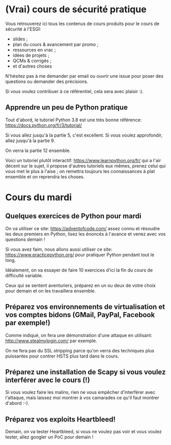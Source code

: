 # (Vrai) cours de sécurité pratique

Vous retrouverez ici tous les contenus de cours produits pour le cours de sécurité à l'ESGI:

- slides ;
- plan du cours & avancement par promo ;
- ressources en vrac ;
- idées de projets ;
- QCMs & corrigés ;
- et d'autres choses

N'hésitez pas à me demander par email ou ouvrir une issue pour poser des questions ou demander des précisions.

Si vous voulez contribuer à ce référentiel, cela sera avec plaisir :).

## Apprendre un peu de Python pratique

Tout d'abord, le tutoriel Python 3.8 est une très bonne référence: <https://docs.python.org/fr/3/tutorial/>

Si vous allez jusqu'à la partie 5, c'est excellent.
Si vous voulez approfondir, allez jusqu'à la partie 9.

On verra la partie 12 ensemble.

Voici un tutoriel plutôt interactif: <https://www.learnpython.org/fr/> qui a l'air décent sur le sujet, il propose d'autres tutoriels eux mêmes, prenez celui qui vous met le plus à l'aise ; on remettra toujours les connaissances à plat ensemble et on reprendra les choses.

# Cours du mardi

## Quelques exercices de Python pour mardi

On va utiliser ce site: <https://adventofcode.com/> assez connu et résoudre les deux premiers en Python, lisez les énoncés à l'avance et venez avec vos questions demain !

Si vous avez faim, nous allons aussi utiliser ce site: <https://www.practicepython.org/> pour pratiquer Python pendant tout le long.

Idéalement, on va essayer de faire 10 exercices d'ici la fin du cours de difficulté variable.

Ceux qui se sentent aventuriers, préparez en un ou deux de votre choix pour demain et on les travaillera ensemble.

## Préparez vos environnements de virtualisation et vos comptes bidons (GMail, PayPal, Facebook par exemple!)

Comme indiqué, on fera une démonstration d'une attaque en utilisant: <http://www.stealmylogin.com/> par exemple.

On ne fera pas du SSL stripping parce qu'on verra des techniques plus puissantes pour contrer HSTS plus tard dans le cours.

## Préparez une installation de Scapy si vous voulez interférer avec le cours (!)

Si vous voulez faire les malins, rien ne vous empêcher d'interférer avec l'attaque, mais laissez moi montrer à vos camarades ce qu'il faut montrer d'abord :-).

## Préparez vos exploits Heartbleed!

Demain, on va tester Heartbleed, si vous ne voulez pas voir et vous voulez tester, allez googler un PoC pour demain !
